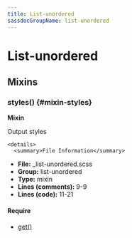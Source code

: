 ```yaml
---
title: List-unordered
sassdocGroupName: list-unordered
---
```



# List-unordered





## Mixins




<div class="sassdoc-item-header">

###  styles() {#mixin-styles}

  <div class="sassdoc-item-header__labels">
    <span class="tag tag--primary"><strong>Mixin</strong></span>
  </div>

</div>

  

Output styles
    
    

    <details>
      <summary>File Information</summary>
- **File:** _list-unordered.scss
- **Group:** list-unordered
- **Type:** mixin
- **Lines (comments):** 9-9
- **Lines (code):** 11-21
    </details>
    

#### Require

- [get()](/sass/components/adaptive-spacing/#function-get)
  
  
  